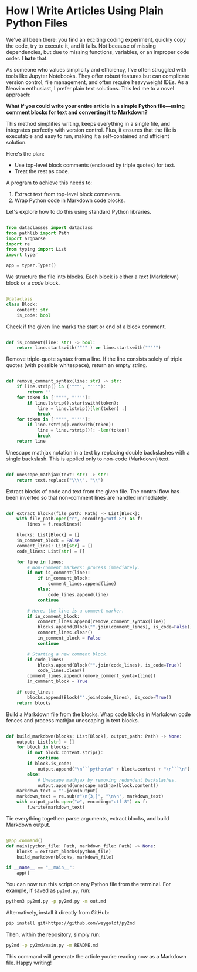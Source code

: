 # How I Write Articles Using Plain Python Files

We’ve all been there: you find an exciting coding experiment, quickly copy the code, try to execute it, and it fails. Not because of missing dependencies, but due to missing functions, variables, or an improper code order. I **hate** that.

As someone who values simplicity and efficiency, I've often struggled with tools like Jupyter Notebooks. They offer robust features but can complicate version control, file management, and often require heavyweight IDEs. As a Neovim enthusiast, I prefer plain text solutions. This led me to a novel approach:

**What if you could write your entire article in a simple Python file—using comment blocks for text and converting it to Markdown?**

This method simplifies writing, keeps everything in a single file, and integrates perfectly with version control. Plus, it ensures that the file is executable and easy to run, making it a self-contained and efficient solution.

Here's the plan:

- Use top-level block comments (enclosed by triple quotes) for text.
- Treat the rest as code.

A program to achieve this needs to:

1. Extract text from top-level block comments.
2. Wrap Python code in Markdown code blocks.

Let's explore how to do this using standard Python libraries.

```python

from dataclasses import dataclass
from pathlib import Path
import argparse
import re
from typing import List
import typer

app = typer.Typer()

```
We structure the file into blocks. Each block is either a _text_ (Markdown) block or a _code_ block.

```python

@dataclass
class Block:
    content: str
    is_code: bool

```
Check if the given line marks the start or end of a block comment.

```python

def is_comment(line: str) -> bool:
    return line.startswith('"""') or line.startswith("'''")

```
Remove triple-quote syntax from a line. If the line consists solely of triple quotes
(with possible whitespace), return an empty string.

```python

def remove_comment_syntax(line: str) -> str:
    if line.strip() in ('"""', "'''"):
        return ""
    for token in ['"""', "'''"]:
        if line.lstrip().startswith(token):
            line = line.lstrip()[len(token) :]
            break
    for token in ['"""', "'''"]:
        if line.rstrip().endswith(token):
            line = line.rstrip()[: -len(token)]
            break
    return line

```
Unescape mathjax notation in a text by replacing double backslashes with a single backslash.
This is applied only to non-code (Markdown) text.

```python

def unescape_mathjax(text: str) -> str:
    return text.replace("\\\\", "\\")

```
Extract blocks of code and text from the given file.
The control flow has been inverted so that non-comment lines are handled immediately.

```python

def extract_blocks(file_path: Path) -> List[Block]:
    with file_path.open("r", encoding="utf-8") as f:
        lines = f.readlines()

    blocks: List[Block] = []
    in_comment_block = False
    comment_lines: List[str] = []
    code_lines: List[str] = []

    for line in lines:
        # Non-comment markers: process immediately.
        if not is_comment(line):
            if in_comment_block:
                comment_lines.append(line)
            else:
                code_lines.append(line)
            continue

        # Here, the line is a comment marker.
        if in_comment_block:
            comment_lines.append(remove_comment_syntax(line))
            blocks.append(Block("".join(comment_lines), is_code=False))
            comment_lines.clear()
            in_comment_block = False
            continue

        # Starting a new comment block.
        if code_lines:
            blocks.append(Block("".join(code_lines), is_code=True))
            code_lines.clear()
        comment_lines.append(remove_comment_syntax(line))
        in_comment_block = True

    if code_lines:
        blocks.append(Block("".join(code_lines), is_code=True))
    return blocks

```
Build a Markdown file from the blocks.
Wrap code blocks in Markdown code fences and process mathjax unescaping in text blocks.

```python

def build_markdown(blocks: List[Block], output_path: Path) -> None:
    output: List[str] = []
    for block in blocks:
        if not block.content.strip():
            continue
        if block.is_code:
            output.append("\n```python\n" + block.content + "\n```\n")
        else:
            # Unescape mathjax by removing redundant backslashes.
            output.append(unescape_mathjax(block.content))
    markdown_text = "".join(output)
    markdown_text = re.sub(r"\n{3,}", "\n\n", markdown_text)
    with output_path.open("w", encoding="utf-8") as f:
        f.write(markdown_text)

```
Tie everything together: parse arguments, extract blocks, and build Markdown output.

```python

@app.command()
def main(python_file: Path, markdown_file: Path) -> None:
    blocks = extract_blocks(python_file)
    build_markdown(blocks, markdown_file)

if __name__ == "__main__":
    app()

```
You can now run this script on any Python file from the terminal.
For example, if saved as `py2md.py`, run:

```sh
python3 py2md.py -p py2md.py -m out.md
```

Alternatively, install it directly from GitHub:

```sh
pip install git+https://github.com/weygoldt/py2md
```

Then, within the repository, simply run:

```sh
py2md -p py2md/main.py -m README.md
```

This command will generate the article you’re reading now as a Markdown file. Happy writing!
